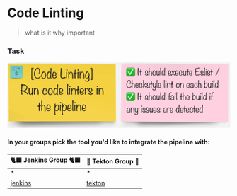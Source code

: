 # Code Linting
> what is it why important

### Task
![task-linting](./images/task-code-linting.png)

#### In your groups pick the tool you'd like to integrate the pipeline with:

| 🐈‍⬛ **Jenkins Group** 🐈‍⬛  |  🐅 **Tekton Group** 🐅 |
|-----------------------|----------------------------|
| *  | *  |
| [jenkins](3-revenge-of-the-automated-testing/4a-jenkins.md) | [tekton](3-revenge-of-the-automated-testing/4b-tekton.md) |
